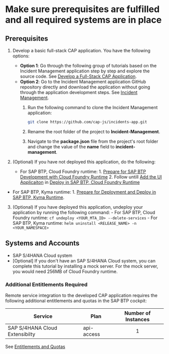 # Make sure prerequisites are fulfilled and all required systems are in place

## Prerequisites

1. Develop a basic full-stack CAP application. You have the following options:
    - **Option 1**: Go through the following group of tutorials based on the Incident Management application step by step and explore the source code. See [Develop a Full-Stack CAP Application](https://developers.sap.com/group.cap-application-full-stack.html).
    - **Option 2**: Go to the Incident Management application GitHub repository directly and download the application without going through the application development steps. See [Incident Management](https://github.com/cap-js/incidents-app).
        1. Run the following command to clone the Incident Management application:

            ```sh
            git clone https://github.com/cap-js/incidents-app.git
            ```
        2. Rename the root folder of the project to **Incident-Management**.
        3. Navigate to the **package.json** file from the project's root folder and change the  value of the **name** field to **incident-management**.

2. (Optional) If you have not deployed this application, do the following:
   - For SAP BTP, Cloud Foundry runtime:
         1. [Prepare for SAP BTP Development with Cloud Foundry Runtime](https://developers.sap.com/tutorials/prepare-btp-cf.html)
         2. Follow untill [Add the UI Applicaiton](https://developers.sap.com/tutorials/deploy-to-cf.html#2d5dd378-1a41-4166-9a4b-75f8181ba71f) in [Deploy in SAP BTP, Cloud Foundry Runtime](https://developers.sap.com/tutorials/deploy-to-cf.html#2d5dd378-1a41-4166-9a4b-75f8181ba71f)
  - For SAP BTP, Kyma runtime:
         1. [Prepare for Deployment and Deploy in SAP BTP, Kyma Runtime](../../prerequisite-for-sample/prerquites-for-sample.md#prepare-application-to-deploy-to-kymak8s).

3. (Optional) If you have deployed this application, undeploy your application by running the following command:
       - For SAP BTP, Cloud Foundry runtime: `cf undeploy <YOUR_MTA_ID> --delete-services`
       - For SAP BTP, Kyma runtime: `helm uninstall <RELEASE_NAME> -n <YOUR_NAMESPACE>`

## Systems and Accounts

* SAP S/4HANA Cloud system 
* [Optional] If you don't have an SAP S/4HANA Cloud system, you can complete this tutorial by installing a mock server. For the mock server, you would need 256MB of Cloud Foundry runtime.

### Additional Entitlements Required

Remote service integration to the developed CAP application requires the following additional entitlements and quotas in the SAP BTP cockpit:

| Service                           | Plan       | Number of Instances |
|-----------------------------------|------------|:-------------------:|
| SAP S/4HANA Cloud Extensibilty | api-access | 1 |

See [Entitlements and Quotas](https://help.sap.com/products/BTP/65de2977205c403bbc107264b8eccf4b/00aa2c23479d42568b18882b1ca90d79.html?locale=en-US)




